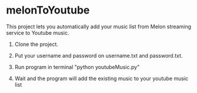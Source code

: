 # melonToYoutube

This project lets you automatically add your music list from Melon streaming service to Youtube music.


1. Clone the project.

2. Put your username and password on username.txt and password.txt.

3. Run program in terminal "python youtubeMusic.py"

4. Wait and the program will add the existing music to your youtube music list
